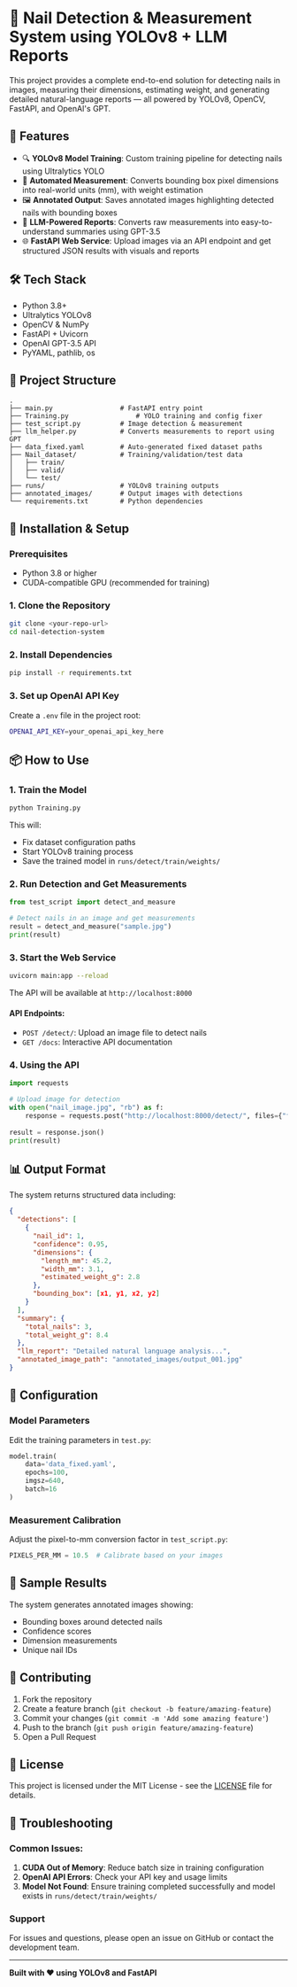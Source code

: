# 🧠 Nail Detection & Measurement System using YOLOv8 + LLM Reports

This project provides a complete end-to-end solution for detecting nails in images, measuring their dimensions, estimating weight, and generating detailed natural-language reports — all powered by YOLOv8, OpenCV, FastAPI, and OpenAI's GPT.

## 🚀 Features

* 🔍 **YOLOv8 Model Training**: Custom training pipeline for detecting nails using Ultralytics YOLO
* 📏 **Automated Measurement**: Converts bounding box pixel dimensions into real-world units (mm), with weight estimation
* 🖼️ **Annotated Output**: Saves annotated images highlighting detected nails with bounding boxes
* 🧾 **LLM-Powered Reports**: Converts raw measurements into easy-to-understand summaries using GPT-3.5
* 🌐 **FastAPI Web Service**: Upload images via an API endpoint and get structured JSON results with visuals and reports

## 🛠️ Tech Stack

* Python 3.8+
* Ultralytics YOLOv8
* OpenCV & NumPy
* FastAPI + Uvicorn
* OpenAI GPT-3.5 API
* PyYAML, pathlib, os

## 📁 Project Structure

```
.
├── main.py                 # FastAPI entry point
├── Training.py                 # YOLO training and config fixer
├── test_script.py          # Image detection & measurement
├── llm_helper.py           # Converts measurements to report using GPT
├── data_fixed.yaml         # Auto-generated fixed dataset paths
├── Nail_dataset/           # Training/validation/test data
│   ├── train/
│   ├── valid/
│   └── test/
├── runs/                   # YOLOv8 training outputs
├── annotated_images/       # Output images with detections
└── requirements.txt        # Python dependencies
```

## 🚀 Installation & Setup

### Prerequisites
- Python 3.8 or higher
- CUDA-compatible GPU (recommended for training)

### 1. Clone the Repository
```bash
git clone <your-repo-url>
cd nail-detection-system
```

### 2. Install Dependencies
```bash
pip install -r requirements.txt
```

### 3. Set up OpenAI API Key
Create a `.env` file in the project root:
```bash
OPENAI_API_KEY=your_openai_api_key_here
```

## 📦 How to Use

### 1. Train the Model
```bash
python Training.py
```
This will:
- Fix dataset configuration paths
- Start YOLOv8 training process
- Save the trained model in `runs/detect/train/weights/`

### 2. Run Detection and Get Measurements
```python
from test_script import detect_and_measure

# Detect nails in an image and get measurements
result = detect_and_measure("sample.jpg")
print(result)
```

### 3. Start the Web Service
```bash
uvicorn main:app --reload
```
The API will be available at `http://localhost:8000`

#### API Endpoints:
- `POST /detect/`: Upload an image file to detect nails
- `GET /docs`: Interactive API documentation

### 4. Using the API
```python
import requests

# Upload image for detection
with open("nail_image.jpg", "rb") as f:
    response = requests.post("http://localhost:8000/detect/", files={"file": f})
    
result = response.json()
print(result)
```

## 📊 Output Format

The system returns structured data including:

```json
{
  "detections": [
    {
      "nail_id": 1,
      "confidence": 0.95,
      "dimensions": {
        "length_mm": 45.2,
        "width_mm": 3.1,
        "estimated_weight_g": 2.8
      },
      "bounding_box": [x1, y1, x2, y2]
    }
  ],
  "summary": {
    "total_nails": 3,
    "total_weight_g": 8.4
  },
  "llm_report": "Detailed natural language analysis...",
  "annotated_image_path": "annotated_images/output_001.jpg"
}
```

## 🔧 Configuration

### Model Parameters
Edit the training parameters in `test.py`:
```python
model.train(
    data='data_fixed.yaml',
    epochs=100,
    imgsz=640,
    batch=16
)
```

### Measurement Calibration
Adjust the pixel-to-mm conversion factor in `test_script.py`:
```python
PIXELS_PER_MM = 10.5  # Calibrate based on your images
```

## 📸 Sample Results

The system generates annotated images showing:
- Bounding boxes around detected nails
- Confidence scores
- Dimension measurements
- Unique nail IDs

## 🤝 Contributing

1. Fork the repository
2. Create a feature branch (`git checkout -b feature/amazing-feature`)
3. Commit your changes (`git commit -m 'Add some amazing feature'`)
4. Push to the branch (`git push origin feature/amazing-feature`)
5. Open a Pull Request

## 📝 License

This project is licensed under the MIT License - see the [LICENSE](LICENSE) file for details.

## 🐛 Troubleshooting

### Common Issues:

1. **CUDA Out of Memory**: Reduce batch size in training configuration
2. **OpenAI API Errors**: Check your API key and usage limits
3. **Model Not Found**: Ensure training completed successfully and model exists in `runs/detect/train/weights/`

### Support

For issues and questions, please open an issue on GitHub or contact the development team.

---

**Built with ❤️ using YOLOv8 and FastAPI**
